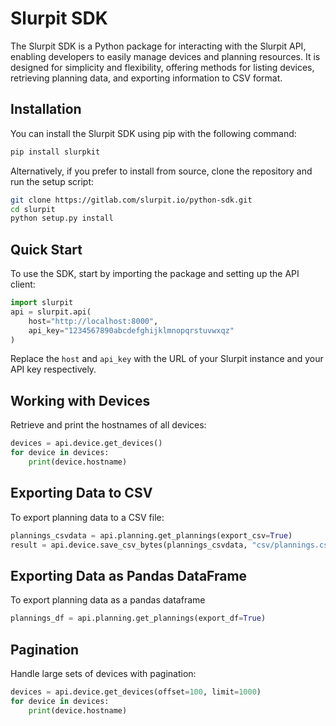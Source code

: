 # Slurpit SDK

The Slurpit SDK is a Python package for interacting with the Slurpit API, enabling developers to easily manage devices and planning resources. It is designed for simplicity and flexibility, offering methods for listing devices, retrieving planning data, and exporting information to CSV format.

## Installation

You can install the Slurpit SDK using pip with the following command:

```bash
pip install slurpkit
```

Alternatively, if you prefer to install from source, clone the repository and run the setup script:

```bash
git clone https://gitlab.com/slurpit.io/python-sdk.git
cd slurpit
python setup.py install
```

## Quick Start

To use the SDK, start by importing the package and setting up the API client:

```python
import slurpit
api = slurpit.api(
    host="http://localhost:8000", 
    api_key="1234567890abcdefghijklmnopqrstuvwxqz"
)
```

Replace the `host` and `api_key` with the URL of your Slurpit instance and your API key respectively.

## Working with Devices

Retrieve and print the hostnames of all devices:

```python
devices = api.device.get_devices()
for device in devices:
    print(device.hostname)
```

## Exporting Data to CSV

To export planning data to a CSV file:

```python
plannings_csvdata = api.planning.get_plannings(export_csv=True)
result = api.device.save_csv_bytes(plannings_csvdata, "csv/plannings.csv")
```
## Exporting Data as Pandas DataFrame

To export planning data as a pandas dataframe

```python
plannings_df = api.planning.get_plannings(export_df=True)
```

## Pagination

Handle large sets of devices with pagination:

```python
devices = api.device.get_devices(offset=100, limit=1000)
for device in devices:
    print(device.hostname)
```
